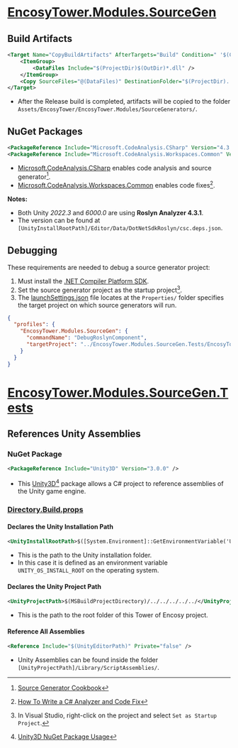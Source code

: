 # [EncosyTower.Modules.SourceGen][source-gen-csproj]

[source-gen-csproj]: EncosyTower.Modules.SourceGen/EncosyTower.Modules.SourceGen.csproj

## Build Artifacts

```xml
<Target Name="CopyBuildArtifacts" AfterTargets="Build" Condition=" '$(Configuration)'=='Release' ">
    <ItemGroup>
        <DataFiles Include="$(ProjectDir)$(OutDir)*.dll" />
    </ItemGroup>
    <Copy SourceFiles="@(DataFiles)" DestinationFolder="$(ProjectDir)../../SourceGenerators/" SkipUnchangedFiles="true" />
</Target>
```

- After the Release build is completed, artifacts will be copied to the folder
`Assets/EncosyTower/EncosyTower.Modules/SourceGenerators/`.

## NuGet Packages

```xml
<PackageReference Include="Microsoft.CodeAnalysis.CSharp" Version="4.3.1" PrivateAssets="all" />
<PackageReference Include="Microsoft.CodeAnalysis.Workspaces.Common" Version="4.3.1" />
```

- [Microsoft.CodeAnalysis.CSharp][codeanalysis-csharp] enables code analysis
and source generator[^1].
- [Microsoft.CodeAnalysis.Workspaces.Common][codeanalysis-workspaces] enables code fixes[^2].

[codeanalysis-csharp]: https://www.nuget.org/packages/Microsoft.CodeAnalysis.CSharp

[codeanalysis-workspaces]: https://www.nuget.org/packages/Microsoft.CodeAnalysis.Workspaces.Common

[^1]: [Source Generator Cookbook](https://github.com/dotnet/roslyn/blob/main/docs/features/source-generators.cookbook.md)

[^2]: [How To Write a C# Analyzer and Code Fix](https://github.com/dotnet/roslyn/blob/main/docs/wiki/How-To-Write-a-C%23-Analyzer-and-Code-Fix.md)

**Notes:**
- Both Unity *2022.3* and *6000.0* are using **Roslyn Analyzer 4.3.1**.
- The version can be found at `[UnityInstallRootPath]/Editor/Data/DotNetSdkRoslyn/csc.deps.json`.

## Debugging

These requirements are needed to debug a source generator project:

1. Must install the [.NET Compiler Platform SDK][net-compiler-installing].
2. Set the source generator project as the startup project[^3].
3. The [launchSettings.json][launch-settings-json] file locates at the `Properties/` folder specifies the target project on which source generators will run.

```json
{
  "profiles": {
    "EncosyTower.Modules.SourceGen": {
      "commandName": "DebugRoslynComponent",
      "targetProject": "../EncosyTower.Modules.SourceGen.Tests/EncosyTower.Modules.SourceGen.Tests.csproj"
    }
  }
}
```

[net-compiler-installing]: https://learn.microsoft.com/en-us/dotnet/csharp/roslyn-sdk/tutorials/how-to-write-csharp-analyzer-code-fix#install-using-the-visual-studio-installer---workloads-view

[launch-settings-json]: EncosyTower.Modules.SourceGen/Properties/launchSettings.json

[^3]: In Visual Studio, right-click on the project and select `Set as Startup Project`.

# [EncosyTower.Modules.SourceGen.Tests][source-gen-tests-csproj]

[source-gen-tests-csproj]: EncosyTower.Modules.SourceGen.Tests/EncosyTower.Modules.SourceGen.Tests.csproj

## References Unity Assemblies

### NuGet Package

```xml
<PackageReference Include="Unity3D" Version="3.0.0" />
```

- This [Unity3D][unity3d][^4] package allows a C# project to reference assemblies of the Unity game engine.

[unity3d]: https://www.nuget.org/packages/Unity3D

[^4]: [Unity3D NuGet Package Usage](https://github.com/Rabadash8820/UnityAssemblies/blob/main/docs/v3/usage.md)

### [Directory.Build.props][directory-build-props]

[directory-build-props]: EncosyTower.Modules.SourceGen.Tests/Directory.Build.props

#### Declares the Unity Installation Path

```xml
<UnityInstallRootPath>$([System.Environment]::GetEnvironmentVariable('UNITY_OS_INSTALL_ROOT'))</UnityInstallRootPath>
```

- This is the path to the Unity installation folder.
- In this case it is defined as an environment variable `UNITY_OS_INSTALL_ROOT` on the operating system.

#### Declares the Unity Project Path

```xml
<UnityProjectPath>$(MSBuildProjectDirectory)/../../../../../</UnityProjectPath>
```

- This is the path to the root folder of this Tower of Encosy project.

#### Reference All Assemblies

```xml
<Reference Include="$(UnityEditorPath)" Private="false" />
```

- Unity Assemblies can be found inside the folder `[UnityProjectPath]/Library/ScriptAssemblies/`.
